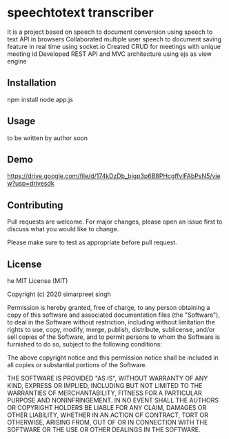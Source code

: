 # speechtotext transcriber

It is a project based on speech to document conversion using
speech to text API in browsers
Collaborated multiple user speech to document saving feature in
real time using socket.io
Created CRUD for meetings with unique meeting id
Developed REST API and MVC architecture using ejs as view
engine

## Installation

npm install 
node app.js

## Usage

to be written by author soon

## Demo
https://drive.google.com/file/d/174kDzDb_bjgp3p6B8PHcgffvlFAbPsN5/view?usp=drivesdk

## Contributing
Pull requests are welcome. For major changes, please open an issue first to discuss what you would like to change.

Please make sure to test as appropriate before pull request.

## License
he MIT License (MIT)

Copyright (c) 2020 simarpreet singh

Permission is hereby granted, free of charge, to any person obtaining a copy of this software and associated documentation files (the "Software"), to deal in the Software without restriction, including without limitation the rights to use, copy, modify, merge, publish, distribute, sublicense, and/or sell copies of the Software, and to permit persons to whom the Software is furnished to do so, subject to the following conditions:

The above copyright notice and this permission notice shall be included in all copies or substantial portions of the Software.

THE SOFTWARE IS PROVIDED "AS IS", WITHOUT WARRANTY OF ANY KIND, EXPRESS OR IMPLIED, INCLUDING BUT NOT LIMITED TO THE WARRANTIES OF MERCHANTABILITY, FITNESS FOR A PARTICULAR PURPOSE AND NONINFRINGEMENT. IN NO EVENT SHALL THE AUTHORS OR COPYRIGHT HOLDERS BE LIABLE FOR ANY CLAIM, DAMAGES OR OTHER LIABILITY, WHETHER IN AN ACTION OF CONTRACT, TORT OR OTHERWISE, ARISING FROM, OUT OF OR IN CONNECTION WITH THE SOFTWARE OR THE USE OR OTHER DEALINGS IN THE SOFTWARE.
